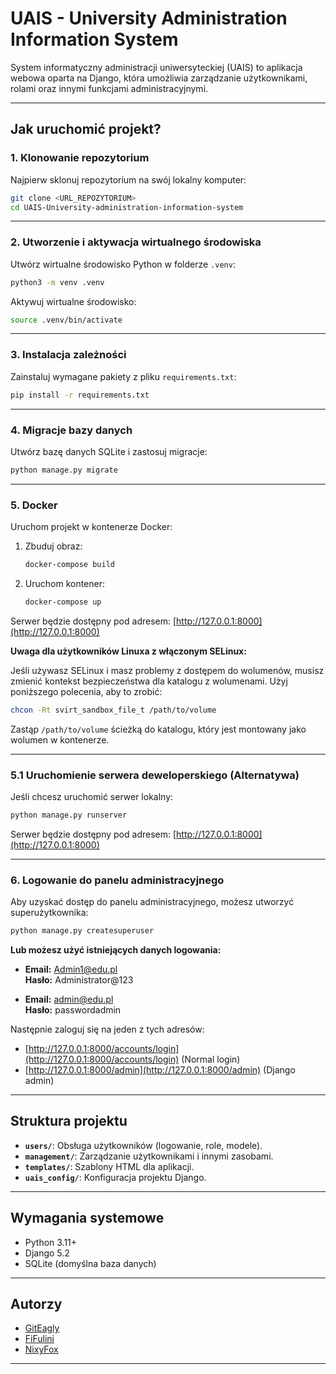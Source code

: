 # UAIS - University Administration Information System

System informatyczny administracji uniwersyteckiej (UAIS) to aplikacja webowa oparta na Django, która umożliwia zarządzanie użytkownikami, rolami oraz innymi funkcjami administracyjnymi.

---

## Jak uruchomić projekt?

### 1. Klonowanie repozytorium

Najpierw sklonuj repozytorium na swój lokalny komputer:

```bash
git clone <URL_REPOZYTORIUM>
cd UAIS-University-administration-information-system
```

---

### 2. Utworzenie i aktywacja wirtualnego środowiska

Utwórz wirtualne środowisko Python w folderze `.venv`:

```bash
python3 -m venv .venv
```

Aktywuj wirtualne środowisko:

```bash
source .venv/bin/activate
```

---

### 3. Instalacja zależności

Zainstaluj wymagane pakiety z pliku `requirements.txt`:

```bash
pip install -r requirements.txt
```

---

### 4. Migracje bazy danych

Utwórz bazę danych SQLite i zastosuj migracje:

```bash
python manage.py migrate
```

---

### 5. Docker

Uruchom projekt w kontenerze Docker:

1. Zbuduj obraz:

   ```bash
   docker-compose build
   ```

2. Uruchom kontener:

   ```bash
   docker-compose up
   ```

Serwer będzie dostępny pod adresem: [http://127.0.0.1:8000](http://127.0.0.1:8000)

**Uwaga dla użytkowników Linuxa z włączonym SELinux:**

Jeśli używasz SELinux i masz problemy z dostępem do wolumenów, musisz zmienić kontekst bezpieczeństwa dla katalogu z wolumenami. Użyj poniższego polecenia, aby to zrobić:

```bash
chcon -Rt svirt_sandbox_file_t /path/to/volume
```

Zastąp `/path/to/volume` ścieżką do katalogu, który jest montowany jako wolumen w kontenerze.

---

### 5.1 Uruchomienie serwera deweloperskiego (Alternatywa)

Jeśli chcesz uruchomić serwer lokalny:

```bash
python manage.py runserver
```

Serwer będzie dostępny pod adresem: [http://127.0.0.1:8000](http://127.0.0.1:8000)

---

### 6. Logowanie do panelu administracyjnego

Aby uzyskać dostęp do panelu administracyjnego, możesz utworzyć superużytkownika:

```bash
python manage.py createsuperuser
```

**Lub możesz użyć istniejących danych logowania:**

- **Email:** <Admin1@edu.pl>  
  **Hasło:** Administrator@123  

- **Email:** <admin@edu.pl>  
  **Hasło:** passwordadmin

Następnie zaloguj się na jeden z tych adresów:

- [http://127.0.0.1:8000/accounts/login](http://127.0.0.1:8000/accounts/login) (Normal login)
- [http://127.0.0.1:8000/admin](http://127.0.0.1:8000/admin) (Django admin)

---

## Struktura projektu

- **`users/`**: Obsługa użytkowników (logowanie, role, modele).
- **`management/`**: Zarządzanie użytkownikami i innymi zasobami.
- **`templates/`**: Szablony HTML dla aplikacji.
- **`uais_config/`**: Konfiguracja projektu Django.

---

## Wymagania systemowe

- Python 3.11+
- Django 5.2
- SQLite (domyślna baza danych)

---

## Autorzy

- [GitEagly](https://github.com/GitEagly)
- [FiFulini](https://github.com/FiFulini)
- [NixyFox](https://github.com/rasto50)

---

